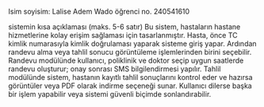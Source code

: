 Isim soyisim: Lalise Adem Wado 
öğrenci no. 240541610

sistemin kısa açıklaması (maks. 5-6 satır)
Bu sistem, hastaların hastane hizmetlerine kolay erişim sağlaması için tasarlanmıştır.
Hasta, önce TC kimlik numarasıyla kimlik doğrulaması yaparak sisteme giriş yapar.
Ardından randevu alma veya tahlil sonucu görüntüleme işlemlerinden birini seçebilir.
Randevu modülünde kullanıcı, poliklinik ve doktor seçip uygun saatlerde randevu oluşturur; onay sonrası SMS bilgilendirmesi yapılır.
Tahlil modülünde sistem, hastanın kayıtlı tahlil sonuçlarını kontrol eder ve hazırsa görüntüler veya PDF olarak indirme seçeneği sunar.
Kullanıcı dilerse başka bir işlem yapabilir veya sistemi güvenli biçimde sonlandırabilir.



